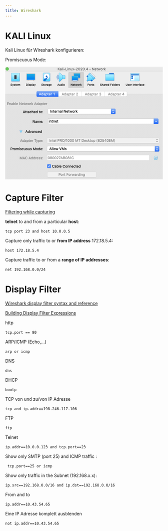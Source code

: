 ```yaml
---
title: Wireshark
---
```


# KALI Linux

Kali Linux für Wireshark konfigurieren:

Promiscuous Mode:

<img src="fig/image-20210427131033098.png" alt="image-20210427131033098" style="zoom:50%;" />

# Capture Filter

[Filtering while capturing](https://www.wireshark.org/docs/wsug_html_chunked/ChCapCaptureFilterSection.html)

**telnet** to and from a particular **host**:

```
tcp port 23 and host 10.0.0.5
```

Capture only traffic to or **from IP address** 172.18.5.4:

```
host 172.18.5.4
```

Capture traffic to or from a **range of IP addresses**:

```
net 192.168.0.0/24
```



# Display Filter

[Wireshark display filter syntax and reference](https://www.wireshark.org/docs/man-pages/wireshark-filter.html)

[Building Display Filter Expressions](https://www.wireshark.org/docs/wsug_html_chunked/ChWorkBuildDisplayFilterSection.html)

http

```
tcp.port == 80
```

ARP/ICMP (Echo,...)

```
arp or icmp
```

DNS

```
dns
```

DHCP

```
bootp
```

TCP von und zu/von IP Adresse

```
tcp and ip.addr==198.246.117.106
```

FTP

```
ftp
```

Telnet

```
ip.addr==10.0.0.123 and tcp.port==23
```



Show only SMTP (port 25) and ICMP traffic :

```plaintext
 tcp.port==25 or icmp
```

Show only traffic in the Subnet (192.168.x.x):

```plaintext
ip.src==192.168.0.0/16 and ip.dst==192.168.0.0/16
```

From and to

```
ip.addr==10.43.54.65
```

Eine IP Adresse komplett ausblenden

```
not ip.addr==10.43.54.65
```

